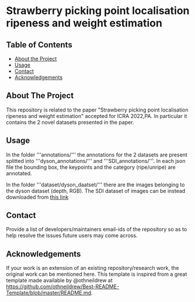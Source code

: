 # Strawberry picking point localisation ripeness and weight estimation

<!-- TABLE OF CONTENTS -->
## Table of Contents

* [About the Project](#about-the-project)
* [Usage](#usage)
* [Contact](#contact)
* [Acknowledgements](#acknowledgements)

## About The Project

This repository is related to the paper "Strawberry picking point localisation ripeness and weight estimation" accepted for ICRA 2022,PA. 
In particular it contains the 2 novel datasets presented in the paper.

## Usage

In the folder '''annotations/''' the annotations for the 2 datasets are present splitted into '''dyson_annotations/''' and '''SDI_annotations/'''. In each json file the bounding box, the keypoints and the category (ripe/unripe) are annotated.

In the folder '''dataset/dyson_daatset/''' there are the images belonging to the dyson dataset (depth, RGB).
The SDI dataset of images can be instead downloaded from [this link](https://strawdi.github.io)

## Contact 

Provide a list of developers/maintainers email-ids of the repository so as to help resolve the issues future users may come across.


## Acknowledgements

If your work is an extension of an existing repository/research work, the original work can be mentioned here. 
This template is inspired from a great template made available by @othneildrew at https://github.com/othneildrew/Best-README-Template/blob/master/README.md. 
